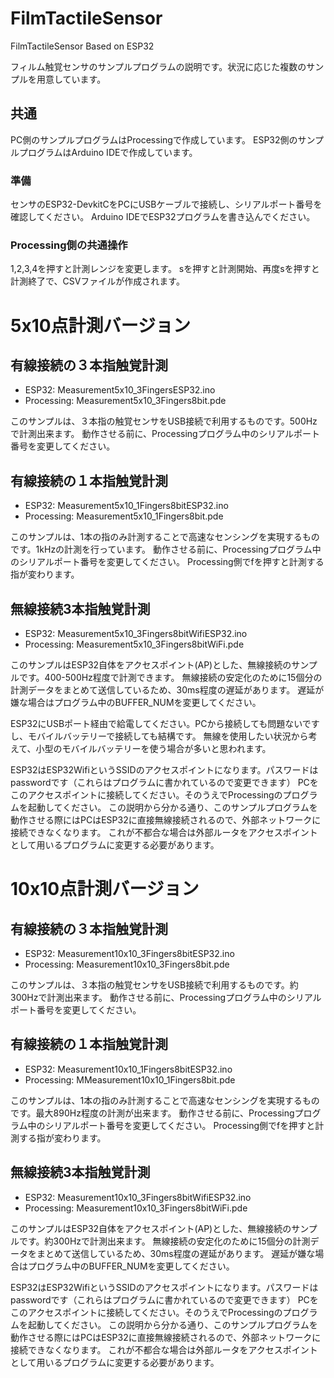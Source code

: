 # FilmTactileSensor
FilmTactileSensor Based on ESP32

フィルム触覚センサのサンプルプログラムの説明です。状況に応じた複数のサンプルを用意しています。

## 共通
PC側のサンプルプログラムはProcessingで作成しています。
ESP32側のサンプルプログラムはArduino IDEで作成しています。

### 準備
センサのESP32-DevkitCをPCにUSBケーブルで接続し、シリアルポート番号を確認してください。
Arduino IDEでESP32プログラムを書き込んでください。

### Processing側の共通操作
1,2,3,4を押すと計測レンジを変更します。
sを押すと計測開始、再度sを押すと計測終了で、CSVファイルが作成されます。

# 5x10点計測バージョン
## 有線接続の３本指触覚計測
- ESP32: Measurement5x10_3FingersESP32.ino
- Processing: Measurement5x10_3Fingers8bit.pde

このサンプルは、３本指の触覚センサをUSB接続で利用するものです。500Hzで計測出来ます。
動作させる前に、Processingプログラム中のシリアルポート番号を変更してください。

## 有線接続の１本指触覚計測
- ESP32: Measurement5x10_1Fingers8bitESP32.ino
- Processing: Measurement5x10_1Fingers8bit.pde

このサンプルは、1本の指のみ計測することで高速なセンシングを実現するものです。1kHzの計測を行っています。
動作させる前に、Processingプログラム中のシリアルポート番号を変更してください。
Processing側でfを押すと計測する指が変わります。

## 無線接続3本指触覚計測
- ESP32: Measurement5x10_3Fingers8bitWifiESP32.ino
- Processing: Measurement5x10_3Fingers8bitWiFi.pde

このサンプルはESP32自体をアクセスポイント(AP)とした、無線接続のサンプルです。400-500Hz程度で計測できます。
無線接続の安定化のために15個分の計測データをまとめて送信しているため、30ms程度の遅延があります。
遅延が嫌な場合はプログラム中のBUFFER_NUMを変更してください。

ESP32にUSBポート経由で給電してください。PCから接続しても問題ないですし、モバイルバッテリーで接続しても結構です。
無線を使用したい状況から考えて、小型のモバイルバッテリーを使う場合が多いと思われます。

ESP32はESP32WifiというSSIDのアクセスポイントになります。パスワードはpasswordです（これらはプログラムに書かれているので変更できます）
PCをこのアクセスポイントに接続してください。そのうえでProcessingのプログラムを起動してください。
この説明から分かる通り、このサンプルプログラムを動作させる際にはPCはESP32に直接無線接続されるので、外部ネットワークに接続できなくなります。
これが不都合な場合は外部ルータをアクセスポイントとして用いるプログラムに変更する必要があります。

# 10x10点計測バージョン
## 有線接続の３本指触覚計測
- ESP32: Measurement10x10_3Fingers8bitESP32.ino
- Processing: Measurement10x10_3Fingers8bit.pde

このサンプルは、３本指の触覚センサをUSB接続で利用するものです。約300Hzで計測出来ます。
動作させる前に、Processingプログラム中のシリアルポート番号を変更してください。

## 有線接続の１本指触覚計測
- ESP32: Measurement10x10_1Fingers8bitESP32.ino
- Processing: MMeasurement10x10_1Fingers8bit.pde

このサンプルは、1本の指のみ計測することで高速なセンシングを実現するものです。最大890Hz程度の計測が出来ます。
動作させる前に、Processingプログラム中のシリアルポート番号を変更してください。
Processing側でfを押すと計測する指が変わります。

## 無線接続3本指触覚計測
- ESP32: Measurement10x10_3Fingers8bitWifiESP32.ino
- Processing: Measurement10x10_3Fingers8bitWiFi.pde

このサンプルはESP32自体をアクセスポイント(AP)とした、無線接続のサンプルです。約300Hzで計測出来ます。
無線接続の安定化のために15個分の計測データをまとめて送信しているため、30ms程度の遅延があります。
遅延が嫌な場合はプログラム中のBUFFER_NUMを変更してください。

ESP32はESP32WifiというSSIDのアクセスポイントになります。パスワードはpasswordです（これらはプログラムに書かれているので変更できます）
PCをこのアクセスポイントに接続してください。そのうえでProcessingのプログラムを起動してください。
この説明から分かる通り、このサンプルプログラムを動作させる際にはPCはESP32に直接無線接続されるので、外部ネットワークに接続できなくなります。
これが不都合な場合は外部ルータをアクセスポイントとして用いるプログラムに変更する必要があります。
